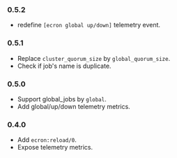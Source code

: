 ### 0.5.2
- redefine `[ecron global up/down]` telemetry event.

### 0.5.1
- Replace `cluster_quorum_size` by `global_quorum_size`.
- Check if job's name is duplicate.

### 0.5.0
- Support global_jobs by `global`.
- Add global/up/down telemetry metrics.
 
### 0.4.0

- Add `ecron:reload/0`.
- Expose telemetry metrics. 
